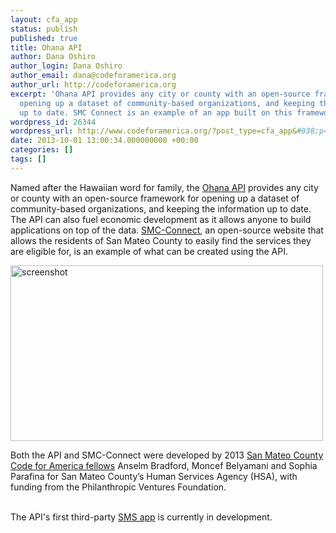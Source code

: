 ```yaml
---
layout: cfa_app
status: publish
published: true
title: Ohana API
author: Dana Oshiro
author_login: Dana Oshiro
author_email: dana@codeforamerica.org
author_url: http://codeforamerica.org
excerpt: 'Ohana API provides any city or county with an open-source framework for
  opening up a dataset of community-based organizations, and keeping the information
  up to date. SMC Connect is an example of an app built on this framework. '
wordpress_id: 26344
wordpress_url: http://www.codeforamerica.org/?post_type=cfa_app&#038;p=26344
date: 2013-10-01 13:00:34.000000000 +00:00
categories: []
tags: []
---
```

Named after the Hawaiian word for family, the <a href="http://ohanapi.org/">Ohana API</a> provides any city or county with an open-source framework for opening up a dataset of community-based organizations, and keeping the information up to date. The API can also fuel economic development as it allows anyone to build applications on top of the data. <a href="http://smc-connect.org">SMC-Connect</a>, an open-source website that allows the residents of San Mateo County to easily find the services they are eligible for, is an example of what can be created using the API.

<a href="http://ohanapi.org/"><img class="size-full wp-image-26346 aligncenter" alt="screenshot" src="http://www.codeforamerica.org/wp-content/uploads/2013/10/screenshot.jpg" width="500" height="281" /></a>

Both the API and SMC-Connect were developed by 2013 <a href="http://codeforamerica.org/cities/sanmateocounty">San Mateo County Code for America fellows</a> Anselm Bradford, Moncef Belyamani and Sophia Parafina for San Mateo County’s Human Services Agency (HSA), with funding from the Philanthropic Ventures Foundation.<br><br>

The API's first third-party <a href="https://github.com/marks/ohana-sms">SMS app</a> is currently in development. 
